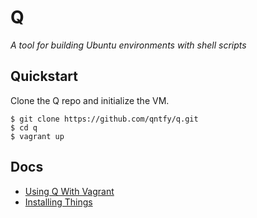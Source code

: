 # Q

_A tool for building Ubuntu environments with shell scripts_

## Quickstart

Clone the Q repo and initialize the VM.

```
$ git clone https://github.com/qntfy/q.git
$ cd q
$ vagrant up
```

## Docs

* [Using Q With Vagrant](docs/VAGRANT.md)
* [Installing Things](docs/INSTALLERS.md)
